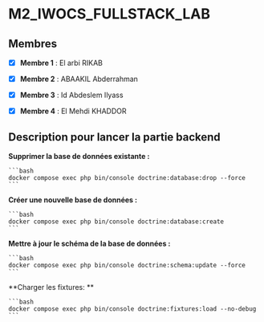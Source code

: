 # M2_IWOCS_FULLSTACK_LAB

## Membres  
- [x] **Membre 1** : El arbi RIKAB
- [x] **Membre 2** : ABAAKIL Abderrahman
- [x] **Membre 3** : Id Abdeslem Ilyass
- [x] **Membre 4** : El Mehdi KHADDOR


## Description pour lancer la partie backend 

 **Supprimer la base de données existante :**
 
    ```bash
    docker compose exec php bin/console doctrine:database:drop --force
    ```


**Créer une nouvelle base de données :**

    ```bash
    docker compose exec php bin/console doctrine:database:create
    ```

**Mettre à jour le schéma de la base de données :**

    ```bash
    docker compose exec php bin/console doctrine:schema:update --force
    ```

 **Charger les fixtures: **

    ```bash
    docker compose exec php bin/console doctrine:fixtures:load --no-debug
    ```